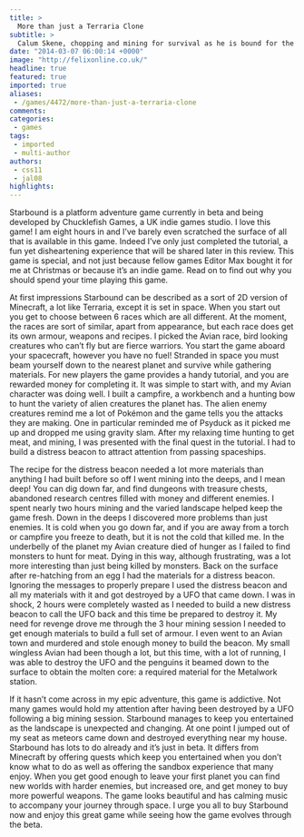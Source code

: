 ```yaml
---
title: >
  More than just a Terraria Clone
subtitle: >
  Calum Skene, chopping and mining for survival as he is bound for the stars
date: "2014-03-07 06:00:14 +0000"
image: "http://felixonline.co.uk/"
headline: true
featured: true
imported: true
aliases:
 - /games/4472/more-than-just-a-terraria-clone
comments:
categories:
 - games
tags:
 - imported
 - multi-author
authors:
 - css11
 - jal08
highlights:
---
```


Starbound is a platform adventure game currently in beta and being developed by Chucklefish Games, a UK indie games studio. I love this game! I am eight hours in and I’ve barely even scratched the surface of all that is available in this game. Indeed I’ve only just completed the tutorial, a fun yet disheartening experience that will be shared later in this review. This game is special, and not just because fellow games Editor Max bought it for me at Christmas or because it’s an indie game. Read on to find out why you should spend your time playing this game.

At first impressions Starbound can be described as a sort of 2D version of Minecraft, a lot like Terraria, except it is set in space. When you start out you get to choose between 6 races which are all different. At the moment, the races are sort of similar, apart from appearance, but each race does get its own armour, weapons and recipes. I picked the Avian race, bird looking creatures who can’t fly but are fierce warriors. You start the game aboard your spacecraft, however you have no fuel! Stranded in space you must beam yourself down to the nearest planet and survive while gathering materials.
For new players the game provides a handy tutorial, and you are rewarded money for completing it. It was simple to start with, and my Avian character was doing well. I built a campfire, a workbench and a hunting bow to hunt the variety of alien creatures the planet has. The alien enemy creatures remind me a lot of Pokémon and the game tells you the attacks they are making. One in particular reminded me of Psyduck as it picked me up and dropped me using gravity slam. After my relaxing time hunting to get meat, and mining, I was presented with the final quest in the tutorial. I had to build a distress beacon to attract attention from passing spaceships.

The recipe for the distress beacon needed a lot more materials than anything I had built before so off I went mining into the deeps, and I mean deep! You can dig down far, and find dungeons with treasure chests, abandoned research centres filled with money and different enemies. I spent nearly two hours mining and the varied landscape helped keep the game fresh. Down in the deeps I discovered more problems than just enemies. It is cold when you go down far, and if you are away from a torch or campfire you freeze to death, but it is not the cold that killed me. In the underbelly of the planet my Avian creature died of hunger as I failed to find monsters to hunt for meat. Dying in this way, although frustrating, was a lot more interesting than just being killed by monsters. Back on the surface after re-hatching from an egg I had the materials for a distress beacon. Ignoring the messages to properly prepare I used the distress beacon and all my materials with it and got destroyed by a UFO that came down. I was in shock, 2 hours were completely wasted as I needed to build a new distress beacon to call the UFO back and this time be prepared to destroy it. My need for revenge drove me through the 3 hour mining session I needed to get enough materials to build a full set of armour. I even went to an Avian town and murdered and stole enough money to build the beacon. My small wingless Avian had been though a lot, but this time, with a lot of running, I was able to destroy the UFO and the penguins it beamed down to the surface to obtain the molten core: a required material for the Metalwork station.

If it hasn’t come across in my epic adventure, this game is addictive. Not many games would hold my attention after having been destroyed by a UFO following a big mining session. Starbound manages to keep you entertained as the landscape is unexpected and changing. At one point I jumped out of my seat as meteors came down and destroyed everything near my house. Starbound has lots to do already and it’s just in beta. It differs from Minecraft by offering quests which keep you entertained when you don’t know what to do as well as offering the sandbox experience that many enjoy. When you get good enough to leave your first planet you can find new worlds with harder enemies, but increased ore, and get money to buy more powerful weapons. The game looks beautiful and has calming music to accompany your journey through space. I urge you all to buy Starbound now and enjoy this great game while seeing how the game evolves through the beta.
